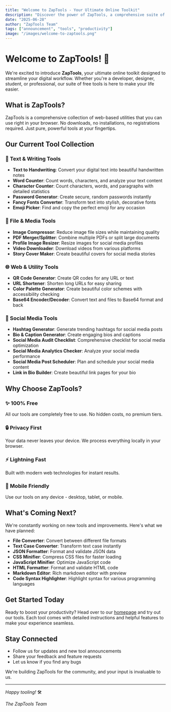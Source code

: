 ```yaml
---
title: "Welcome to ZapTools - Your Ultimate Online Toolkit"
description: "Discover the power of ZapTools, a comprehensive suite of free online tools designed to make your digital life easier."
date: "2025-06-28"
author: "ZapTools Team"
tags: ["announcement", "tools", "productivity"]
image: "/images/welcome-to-zaptools.png"
---
```


# Welcome to ZapTools! 🚀

We're excited to introduce **ZapTools**, your ultimate online toolkit designed to streamline your digital workflow. Whether you're a developer, designer, student, or professional, our suite of free tools is here to make your life easier.

## What is ZapTools?

ZapTools is a comprehensive collection of web-based utilities that you can use right in your browser. No downloads, no installations, no registrations required. Just pure, powerful tools at your fingertips.

## Our Current Tool Collection

### 📝 Text & Writing Tools
- **Text to Handwriting**: Convert your digital text into beautiful handwritten notes
- **Word Counter**: Count words, characters, and analyze your text content
- **Character Counter**: Count characters, words, and paragraphs with detailed statistics
- **Password Generator**: Create secure, random passwords instantly
- **Fancy Fonts Converter**: Transform text into stylish, decorative fonts
- **Emoji Picker**: Find and copy the perfect emoji for any occasion

### 📄 File & Media Tools
- **Image Compressor**: Reduce image file sizes while maintaining quality
- **PDF Merger/Splitter**: Combine multiple PDFs or split large documents
- **Profile Image Resizer**: Resize images for social media profiles
- **Video Downloader**: Download videos from various platforms
- **Story Cover Maker**: Create beautiful covers for social media stories

### 🌐 Web & Utility Tools
- **QR Code Generator**: Create QR codes for any URL or text
- **URL Shortener**: Shorten long URLs for easy sharing
- **Color Palette Generator**: Create beautiful color schemes with accessibility checking
- **Base64 Encoder/Decoder**: Convert text and files to Base64 format and back

### 📱 Social Media Tools
- **Hashtag Generator**: Generate trending hashtags for social media posts
- **Bio & Caption Generator**: Create engaging bios and captions
- **Social Media Audit Checklist**: Comprehensive checklist for social media optimization
- **Social Media Analytics Checker**: Analyze your social media performance
- **Social Media Post Scheduler**: Plan and schedule your social media content
- **Link in Bio Builder**: Create beautiful link pages for your bio

## Why Choose ZapTools?

### ✨ 100% Free
All our tools are completely free to use. No hidden costs, no premium tiers.

### 🔒 Privacy First
Your data never leaves your device. We process everything locally in your browser.

### ⚡ Lightning Fast
Built with modern web technologies for instant results.

### 📱 Mobile Friendly
Use our tools on any device - desktop, tablet, or mobile.

## What's Coming Next?

We're constantly working on new tools and improvements. Here's what we have planned:

- **File Converter**: Convert between different file formats
- **Text Case Converter**: Transform text case instantly
- **JSON Formatter**: Format and validate JSON data
- **CSS Minifier**: Compress CSS files for faster loading
- **JavaScript Minifier**: Optimize JavaScript code
- **HTML Formatter**: Format and validate HTML code
- **Markdown Editor**: Rich markdown editor with preview
- **Code Syntax Highlighter**: Highlight syntax for various programming languages

## Get Started Today

Ready to boost your productivity? Head over to our [homepage](/tools/text-to-handwriting) and try out our tools. Each tool comes with detailed instructions and helpful features to make your experience seamless.

## Stay Connected

- Follow us for updates and new tool announcements
- Share your feedback and feature requests
- Let us know if you find any bugs

We're building ZapTools for the community, and your input is invaluable to us.

---

*Happy tooling!* 🛠️

*The ZapTools Team* 